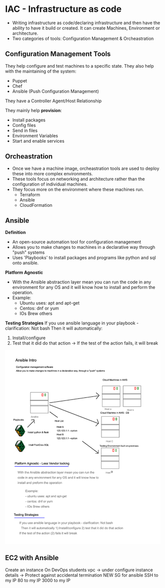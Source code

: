 # IAC - Infrastructure as code
- Writing infrastructure as code/declaring infrastructure and then have the ability to have it build or created. It can create Machines, Environment or architecture.
- Two categories of tools: Configuration Management & Orcheastration

## Configuration Management Tools
They help configure and test machines to a specific state. They also help with the maintaining of the system:
- Puppet
- Chef
- Ansible (Push Configuration Management)

They have a Controller Agent/Host Relationship

They mainly help **provision**:
- Install packages
- Config files
- Send in files
- Environment Variables
- Start and enable services

## Orcheastration
- Once we have a machine image, orcheastration tools are used to deploy these into more complex environments. 
- These tools focus on networking and architecture rather than the configuration of individual machines. 
- They focus more on the environment where these machines run. 
  - Terraform
  - Ansible
  - CloudFormation




## Ansible
**Definition**
- An open-source automation tool for configuration management
- Allows you to make changes to machines in a declarative way through "push" systems
- Uses 'Playbooks' to install packages and programs like python and sql onto ansible.

**Platform Agnostic**
- With the Ansible abstraction layer mean you can run the code in any environment for any OS and it will know how to install and perform the operation.
- Example:
  - Ubuntu uses: apt and apt-get
  - Centos: dnf or yum
  - IOs Brew others

**Testing Strategies**
If you use ansible language in your playbook - clarification: Not bash
Then it will automatically:
1. Install/configure
2. Test that it did do that action -> If the test of the action fails, it will break

![](img/ansible.png)

## EC2 with Ansible
Create an instance
On DevOps students vpc
-> under configure instance details -> Protect against accidental termination
NEW SG for ansible 
    SSH to my IP
    80 to my IP
    3000 to my IP